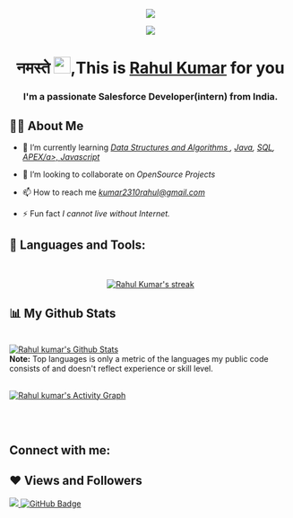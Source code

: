 <!-- <img align="right" alt="GIF" clear = "both" src="https://github.com/abhisheknaiidu/abhisheknaiidu/blob/master/code.gif?raw=true" width="440" height="250" /> -->
<p align="center">
<a href="#"><img  widht="40%" align="center" height="auto" src="https://github.com/abhisheknaiidu/abhisheknaiidu/blob/master/code.gif?raw=true" height="175"/></a>
    </p>
<p align="center">
  <img src="https://readme-typing-svg.herokuapp.com/?lines=Passionate%20Coder;Self%20taught%20Programmer&center=true&width=500&height=50">
</p>

<h1 align="center"><b>नमस्ते</b> <img src="https://raw.githubusercontent.com/MartinHeinz/MartinHeinz/master/wave.gif" width="30px">,This is <a href="">Rahul Kumar</a> for you</h1>
<h3 align="center">I'm a passionate Salesforce Developer(intern) from India.</h3>

## 🙋‍♂️ About Me

<!-- - 🔭 I’m currently working on **[blinkit website](https://blinkit.vercel.app/)** -->

- 🌱 I’m currently learning *<a href="">Data Structures and Algorithms </a>, <a href="">Java</a>, <a href="">SQL</a>, <a href="">APEX/a>, <a href="">Javascript </a>*

- 👯 I’m looking to collaborate on *OpenSource Projects*

<!-- - 👨‍💻 All of my projects are available at **[My Portfolio](https://abhishekgiriportfollio.netlify.app/)** -->

- 📫 How to reach me *kumar2310rahul@gmail.com*

- ⚡ Fun fact *I cannot live without Internet.*

## 🚀 Languages and Tools:

<p align="left"> 
<!--     <a href="https://developer.mozilla.org/en-US/docs/Web/JavaScript" target="_blank"> <img src="https://img.icons8.com/color/48/000000/javascript.png"/> </a>  -->
<!--     <a href="https://www.w3.org/html/" target="_blank"> <img src="https://img.icons8.com/color/48/000000/html-5.png"/> </a>  -->
<!--     <a href="https://www.w3schools.com/css/" target="_blank"> <img src="https://img.icons8.com/color/48/000000/css3.png"/> </a>  -->
<!--     <a href="https://getbootstrap.com" target="_blank"> <img src="https://img.icons8.com/color/48/000000/bootstrap.png"/> </a>   -->
<!--     <a style="padding-right:8px;" href="https://nodejs.org" target="_blank"> <img src="https://img.icons8.com/color/48/000000/nodejs.png"/> </a>  -->
<!--     <a style="padding-right:8px;" href="https://www.mysql.com/" target="_blank"> <img src="https://img.icons8.com/fluent/50/000000/mysql-logo.png"/> </a> -->
<!--     <a href="https://www.mongodb.com/" target="_blank"> <img src="https://raw.githubusercontent.com/devicons/devicon/master/icons/mongodb/mongodb-original-wordmark.svg" alt="mongodb" width="48" height="48"/> </a>  -->
<!--     <a href="https://postman.com" target="_blank"> <img src="https://www.vectorlogo.zone/logos/getpostman/getpostman-icon.svg" alt="postman" width="45" height="45"/> </a>    -->
<!--     <a href="https://git-scm.com/" target="_blank"> <img src="https://img.icons8.com/color/48/000000/git.png"/> </a>  -->
<!--     <a href="https://expressjs.com" target="_blank"> <img src="https://raw.githubusercontent.com/devicons/devicon/master/icons/express/express-original-wordmark.svg" alt="express" width="40" height="40"/> </a> -->
</p>

<br/>

<p align="center">
    <a href="https://github.com/SubhamRaoniar28/github-readme-streak-stats">
        <img title="🔥 Get streak stats for your profile at git.io/streak-stats" alt="Rahul Kumar's streak" src="https://github-readme-streak-stats.herokuapp.com?user=kumar2310rahul&theme=black-ice&hide_border=true&date_format=M%20j%5B%2C%20Y%5D&stroke=0000&background=060A0CD0"/>
    </a>
</p>

## 📊 My Github Stats

  <br/>
    <a href="https://github.com/abhishekgiri-cmd/github-readme-stats"><img alt="Rahul kumar's Github Stats" src="https://github-readme-stats.vercel.app/api?username=kumar2310rahul&show_icons=true&count_private=true&theme=react&hide_border=true&bg_color=0D1117" /></a>
  <br/>
  <b>Note:</b> Top languages is only a metric of the languages my public code consists of and doesn't reflect experience or skill level.

<br/>
<br/>

<a href="https://github.com/abhishekgiri-cmd/github-readme-activity-graph"><img alt="Rahul kumar's Activity Graph" src="https://activity-graph.herokuapp.com/graph?username=kumar2310rahul&bg_color=0D1117&color=5BCDEC&line=5BCDEC&point=FFFFFF&hide_border=true" /></a>

<br/>
<br/>

## Connect with me:

<p align="left">

<!-- <a href = "https://www.linkedin.com/in/abhishek-giri-b26ba81b8/"><img src="https://img.icons8.com/fluent/48/000000/linkedin.png"/></a> -->
<!-- <a href = "https://twitter.com/nowitsgiri"><img src="https://img.icons8.com/fluent/48/000000/twitter.png"/></a> -->
<!-- <a href = "https://www.instagram.com/devil.in_side/"><img src="https://img.icons8.com/fluent/48/000000/instagram-new.png"/></a> -->

</p>

## ❤ Views and Followers

<a href="https://github.com/Meghna-DAS/github-profile-views-counter">
    <img src="https://komarev.com/ghpvc/?username=kumar2310rahul">
</a>
<a href="https://github.com/kumar2310rahul?tab=followers"><img src="https://img.shields.io/github/followers/Imaryan08?label=Followers&style=social" alt="GitHub Badge"></a>

